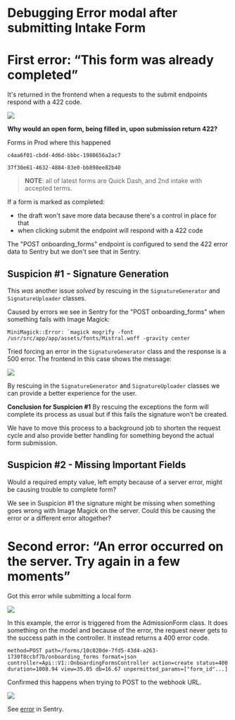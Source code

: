 # Debugging Error modal after submitting Intake Form

# First error: “This form was already completed”

It's returned in the frontend when a requests to the submit endpoints respond with a 422 code.

![](https://paper-attachments.dropbox.com/s_A5AFB9D1ACB807C250D7F5A37C4DA7B0F5393DDD1418C86C7F73943F57B6137F_1638887566931_image.png)


**Why would an open form, being filled in, upon submission return 422?**

Forms in Prod where this happened

    c4aa6f01-cbdd-4d6d-bbbc-1980656a2ac7
    
    37f30e61-4632-4884-83e0-bb898ee82b40
> **NOTE**: all of latest forms are Quick Dash, and 2nd intake with accepted terms.

If a form is marked as completed:

- the draft won't save more data because there's a control in place for that
- when clicking submit the endpoint will respond with a 422 code

The "POST onboarding_forms" endpoint is configured to send the 422 error data to Sentry but we don't see that in Sentry.

## Suspicion #1 - Signature Generation

This *was* another issue *solved* by rescuing in the `SignatureGenerator` and `SignatureUploader` classes.

Caused by errors we see in Sentry for the "POST onboarding_forms" when something fails with Image Magick:

    MiniMagick::Error: `magick mogrify -font /usr/src/app/app/assets/fonts/Mistral.woff -gravity center

Tried forcing an error in the `SignatureGenerator` class and the response is a 500 error. The frontend in this case shows the message:

![](https://paper-attachments.dropbox.com/s_A5AFB9D1ACB807C250D7F5A37C4DA7B0F5393DDD1418C86C7F73943F57B6137F_1638889515108_image.png)


By rescuing in the `SignatureGenerator` and `SignatureUploader` classes we can provide a better experience for the user.

**Conclusion for Suspicion #1**
By rescuing the exceptions the form will complete its process as usual but if this fails the signature won’t be created.

We have to move this process to a background job to shorten the request cycle and also provide better handling for something beyond the actual form submission.

## Suspicion #2 - Missing Important Fields

Would a required empty value, left empty because of a server error, might be causing trouble to complete form?

We see in Suspicion #1 the signature might be missing when something goes wrong with Image Magick on the server. Could this be causing the error or a different error altogether?


# Second error: “An error occurred on the server. Try again in a few moments”

Got this error while submitting a local form

![](https://paper-attachments.dropboxusercontent.com/s_A5AFB9D1ACB807C250D7F5A37C4DA7B0F5393DDD1418C86C7F73943F57B6137F_1686064659708_image.png)


In this example, the error is triggered from the AdmissionForm class. It does something on the model and because of the error, the request never gets to the success path in the controller. It instead returns a 400 error code.

    method=POST path=/forms/10c020de-7fd5-43d4-a263-1730f8ccbf7b/onboarding_forms format=json controller=Api::V1::OnboardingFormsController action=create status=400 duration=1008.94 view=35.05 db=16.67 unpermitted_params=["form_id"...]

Confirmed this happens when trying to POST to the webhook URL.

![](https://paper-attachments.dropboxusercontent.com/s_A5AFB9D1ACB807C250D7F5A37C4DA7B0F5393DDD1418C86C7F73943F57B6137F_1686171081782_image.png)


See [error](https://sentry.alpha.getluna.com/share/issue/9f70393dde854fe899a493b02ba557cc/) in Sentry.

